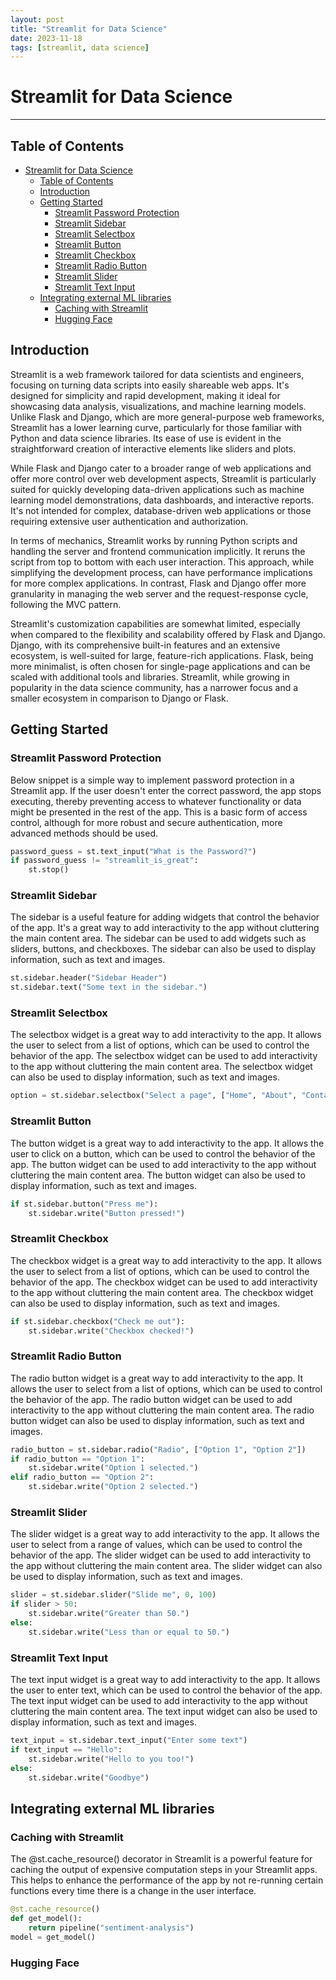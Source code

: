 ```yaml
---
layout: post
title: "Streamlit for Data Science"
date: 2023-11-18
tags: [streamlit, data science]
---
```


# Streamlit for Data Science

---

## Table of Contents
- [Streamlit for Data Science](#streamlit-for-data-science)
  - [Table of Contents](#table-of-contents)
  - [Introduction](#introduction)
  - [Getting Started](#getting-started)
    - [Streamlit Password Protection](#streamlit-password-protection)
    - [Streamlit Sidebar](#streamlit-sidebar)
    - [Streamlit Selectbox](#streamlit-selectbox)
    - [Streamlit Button](#streamlit-button)
    - [Streamlit Checkbox](#streamlit-checkbox)
    - [Streamlit Radio Button](#streamlit-radio-button)
    - [Streamlit Slider](#streamlit-slider)
    - [Streamlit Text Input](#streamlit-text-input)
  - [Integrating external ML libraries](#integrating-external-ml-libraries)
    - [Caching with Streamlit](#caching-with-streamlit)
    - [Hugging Face](#hugging-face)

## Introduction

Streamlit is a web framework tailored for data scientists and engineers, focusing on turning data scripts into easily shareable web apps. It's designed for simplicity and rapid development, making it ideal for showcasing data analysis, visualizations, and machine learning models. Unlike Flask and Django, which are more general-purpose web frameworks, Streamlit has a lower learning curve, particularly for those familiar with Python and data science libraries. Its ease of use is evident in the straightforward creation of interactive elements like sliders and plots.

While Flask and Django cater to a broader range of web applications and offer more control over web development aspects, Streamlit is particularly suited for quickly developing data-driven applications such as machine learning model demonstrations, data dashboards, and interactive reports. It's not intended for complex, database-driven web applications or those requiring extensive user authentication and authorization.

In terms of mechanics, Streamlit works by running Python scripts and handling the server and frontend communication implicitly. It reruns the script from top to bottom with each user interaction. This approach, while simplifying the development process, can have performance implications for more complex applications. In contrast, Flask and Django offer more granularity in managing the web server and the request-response cycle, following the MVC pattern.

Streamlit's customization capabilities are somewhat limited, especially when compared to the flexibility and scalability offered by Flask and Django. Django, with its comprehensive built-in features and an extensive ecosystem, is well-suited for large, feature-rich applications. Flask, being more minimalist, is often chosen for single-page applications and can be scaled with additional tools and libraries. Streamlit, while growing in popularity in the data science community, has a narrower focus and a smaller ecosystem in comparison to Django or Flask.

## Getting Started

### Streamlit Password Protection

Below snippet is a simple way to implement password protection in a Streamlit app. If the user doesn't enter the correct password, the app stops executing, thereby preventing access to whatever functionality or data might be presented in the rest of the app. This is a basic form of access control, although for more robust and secure authentication, more advanced methods should be used.

```python
password_guess = st.text_input("What is the Password?")
if password_guess != "streamlit_is_great":
    st.stop()
```

### Streamlit Sidebar

The sidebar is a useful feature for adding widgets that control the behavior of the app. It's a great way to add interactivity to the app without cluttering the main content area. The sidebar can be used to add widgets such as sliders, buttons, and checkboxes. The sidebar can also be used to display information, such as text and images.

```python
st.sidebar.header("Sidebar Header")
st.sidebar.text("Some text in the sidebar.")
```

### Streamlit Selectbox

The selectbox widget is a great way to add interactivity to the app. It allows the user to select from a list of options, which can be used to control the behavior of the app. The selectbox widget can be used to add interactivity to the app without cluttering the main content area. The selectbox widget can also be used to display information, such as text and images.

```python
option = st.sidebar.selectbox("Select a page", ["Home", "About", "Contact"])
```

### Streamlit Button

The button widget is a great way to add interactivity to the app. It allows the user to click on a button, which can be used to control the behavior of the app. The button widget can be used to add interactivity to the app without cluttering the main content area. The button widget can also be used to display information, such as text and images.

```python
if st.sidebar.button("Press me"):
    st.sidebar.write("Button pressed!")
```

### Streamlit Checkbox

The checkbox widget is a great way to add interactivity to the app. It allows the user to select from a list of options, which can be used to control the behavior of the app. The checkbox widget can be used to add interactivity to the app without cluttering the main content area. The checkbox widget can also be used to display information, such as text and images.

```python
if st.sidebar.checkbox("Check me out"):
    st.sidebar.write("Checkbox checked!")
```

### Streamlit Radio Button

The radio button widget is a great way to add interactivity to the app. It allows the user to select from a list of options, which can be used to control the behavior of the app. The radio button widget can be used to add interactivity to the app without cluttering the main content area. The radio button widget can also be used to display information, such as text and images.

```python
radio_button = st.sidebar.radio("Radio", ["Option 1", "Option 2"])
if radio_button == "Option 1":
    st.sidebar.write("Option 1 selected.")
elif radio_button == "Option 2":
    st.sidebar.write("Option 2 selected.")
```

### Streamlit Slider    

The slider widget is a great way to add interactivity to the app. It allows the user to select from a range of values, which can be used to control the behavior of the app. The slider widget can be used to add interactivity to the app without cluttering the main content area. The slider widget can also be used to display information, such as text and images.

```python
slider = st.sidebar.slider("Slide me", 0, 100)
if slider > 50:
    st.sidebar.write("Greater than 50.")
else:
    st.sidebar.write("Less than or equal to 50.")
```

### Streamlit Text Input

The text input widget is a great way to add interactivity to the app. It allows the user to enter text, which can be used to control the behavior of the app. The text input widget can be used to add interactivity to the app without cluttering the main content area. The text input widget can also be used to display information, such as text and images.

```python
text_input = st.sidebar.text_input("Enter some text")
if text_input == "Hello":
    st.sidebar.write("Hello to you too!")
else:
    st.sidebar.write("Goodbye")
```

## Integrating external ML libraries

### Caching with Streamlit

The @st.cache_resource() decorator in Streamlit is a powerful feature for caching the output of expensive computation steps in your Streamlit apps. This helps to enhance the performance of the app by not re-running certain functions every time there is a change in the user interface.

```python
@st.cache_resource()
def get_model():
    return pipeline("sentiment-analysis")
model = get_model()
```


### Hugging Face


